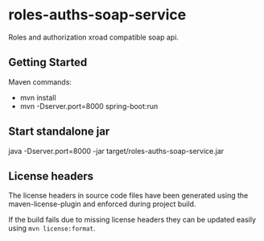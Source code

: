 # roles-auths-soap-service

Roles and authorization xroad compatible soap api.

## Getting Started
Maven commands:
* mvn install
* mvn -Dserver.port=8000 spring-boot:run

## Start standalone jar
java -Dserver.port=8000 -jar target/roles-auths-soap-service.jar

## License headers

The license headers in source code files have been generated using the maven-license-plugin and enforced during project build.

If the build fails due to missing license headers they can be updated easily using `mvn license:format`.
